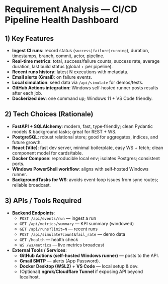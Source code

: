 # Requirement Analysis — CI/CD Pipeline Health Dashboard

## 1) Key Features
- **Ingest CI runs**: record status (`success|failure|running`), duration, timestamps, branch, commit, actor, pipeline.
- **Real‑time metrics**: total, success/failure counts, success rate, average duration, last build status (global + per pipeline).
- **Recent runs history**: latest N executions with metadata.
- **Email alerts (Gmail)**: on failure events.
- **Local simulation**: seed data via `/api/simulate` for demos/tests.
- **GitHub Actions integration**: Windows self‑hosted runner posts results after each job.
- **Dockerized dev**: one command up; Windows 11 + VS Code friendly.

## 2) Tech Choices (Rationale)
- **FastAPI + SQLAlchemy**: modern, fast, type‑friendly; clean Pydantic models & background tasks; great for REST + WS.
- **PostgreSQL**: robust relational store; good for aggregates, indices, and future growth.
- **React (Vite)**: fast dev server, minimal boilerplate, easy WS + fetch; clean component model for cards/table.
- **Docker Compose**: reproducible local env; isolates Postgres; consistent ports.
- **Windows PowerShell workflow**: aligns with self‑hosted Windows runner.
- **BackgroundTasks for WS**: avoids event‑loop issues from sync routes; reliable broadcast.

## 3) APIs / Tools Required
- **Backend Endpoints**:
  - `POST /api/events/run` — ingest a run
  - `GET /api/metrics/summary` — KPI summary (windowed)
  - `GET /api/runs?limit=N` — recent runs
  - `POST /api/simulate?count&fail_rate` — demo data
  - `GET /health` — health check
  - `WS /ws/metrics` — live metrics broadcast
- **External Tools / Services**:
  - **GitHub Actions (self‑hosted Windows runner)** — posts to the API.
  - **Gmail SMTP** — alerts (App Password).
  - **Docker Desktop (WSL2)** + **VS Code** — local setup & dev.
  - (Optional) **ngrok/Cloudflare Tunnel** if exposing API beyond localhost.
